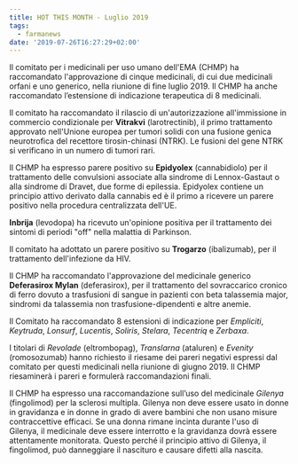 ```yaml
---
title: HOT THIS MONTH - Luglio 2019
tags:
  - farmanews
date: '2019-07-26T16:27:29+02:00'
---
```

Il comitato per i medicinali per uso umano dell'EMA (CHMP) ha raccomandato l'approvazione di cinque medicinali, di cui due medicinali orfani e uno generico, nella riunione di fine luglio 2019. Il CHMP ha anche raccomandato l’estensione di indicazione terapeutica di 8 medicinali.

Il comitato ha raccomandato il rilascio di un'autorizzazione all'immissione in commercio condizionale per **Vitrakvi** (larotrectinib), il primo trattamento approvato nell'Unione europea per tumori solidi con una fusione genica neurotrofica del recettore tirosin-chinasi (NTRK). Le fusioni del gene NTRK si verificano in un numero di tumori rari. 

Il CHMP ha espresso parere positivo su **Epidyolex** (cannabidiolo) per il trattamento delle convulsioni associate alla sindrome di Lennox-Gastaut o alla sindrome di Dravet, due forme di epilessia. Epidyolex contiene un principio attivo derivato dalla cannabis ed è il primo a ricevere un parere positivo nella procedura centralizzata dell'UE.

**Inbrija** (levodopa) ha ricevuto un'opinione positiva per il trattamento dei sintomi di periodi "off" nella malattia di Parkinson.

Il comitato ha adottato un parere positivo su **Trogarzo** (ibalizumab), per il trattamento dell'infezione da HIV.

Il CHMP ha raccomandato l'approvazione del medicinale generico **Deferasirox Mylan** (deferasirox), per il trattamento del sovraccarico cronico di ferro dovuto a trasfusioni di sangue in pazienti con beta talassemia major, sindromi da talassemia non trasfusione-dipendenti e altre anemie.

Il Comitato ha raccomandato 8 estensioni di indicazione per _Empliciti_, _Keytruda_, _Lonsurf_, _Lucentis_, _Soliris_, _Stelara_, _Tecentriq_ e _Zerbaxa_.

I titolari di _Revolade_ (eltrombopag), _Translarna_ (ataluren) e _Evenity_ (romosozumab) hanno richiesto il riesame dei pareri negativi espressi dal comitato per questi medicinali nella riunione di giugno 2019. Il CHMP riesaminerà i pareri e formulerà raccomandazioni finali.

Il CHMP ha espresso una raccomandazione sull’uso del medicinale _Gilenya_ (fingolimod) per la sclerosi multipla. Gilenya non deve essere usato in donne in gravidanza e in donne in grado di avere bambini che non usano misure contraccettive efficaci. Se una donna rimane incinta durante l'uso di Gilenya, il medicinale deve essere interrotto e la gravidanza dovrà essere attentamente monitorata. Questo perché il principio attivo di Gilenya, il fingolimod, può danneggiare il nascituro e causare difetti alla nascita.
